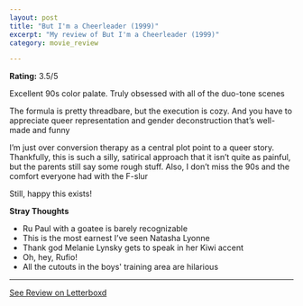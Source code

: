 ```yaml
---
layout: post
title: "But I'm a Cheerleader (1999)"
excerpt: "My review of But I'm a Cheerleader (1999)"
category: movie_review

---
```


**Rating:** 3.5/5

Excellent 90s color palate. Truly obsessed with all of the duo-tone scenes

The formula is pretty threadbare, but the execution is cozy. And you have to appreciate queer representation and gender deconstruction that’s well-made and funny

I’m just over conversion therapy as a central plot point to a queer story. Thankfully, this is such a silly, satirical approach that it isn’t quite as painful, but the parents still say some rough stuff. Also, I don’t miss the 90s and the comfort everyone had with the F-slur

Still, happy this exists!

<b>Stray Thoughts</b>
* Ru Paul with a goatee is barely recognizable
* This is the most earnest I’ve seen Natasha Lyonne
* Thank god Melanie Lynsky gets to speak in her Kiwi accent
* Oh, hey, Rufio!
* All the cutouts in the boys' training area are hilarious

<hr>

[See Review on Letterboxd](https://boxd.it/4d7jTn)
